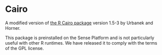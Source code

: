 Cairo
=====

A modified version of [the R Cairo package](http://www.rforge.net/Cairo) version 1.5-3 by Urbanek and Horner.

This package is preinstalled on the Sense Platform and is not particularly useful with other R runtimes. We have released it to comply with the terms of the GPL license.
